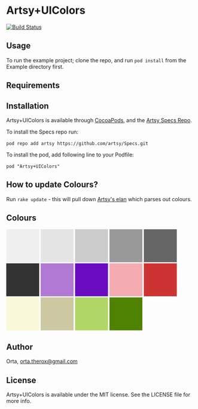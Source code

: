 # Artsy+UIColors

[![Build Status](https://travis-ci.org/artsy/Artsy-UIColors.svg)](https://travis-ci.org/artsy/Artsy-UIColors)

## Usage

To run the example project; clone the repo, and run `pod install` from the Example directory first.

## Requirements

## Installation

Artsy+UIColors is available through [CocoaPods](http://cocoapods.org), and the [Artsy Specs Repo](https://github.com/artsy/specs). 

To install the Specs repo run:

    pod repo add artsy https://github.com/artsy/Specs.git

To install the pod, add following line to your Podfile:

    pod "Artsy+UIColors"

## How to update Colours?

Run `rake update` - this will pull down [Artsy's elan](https://github.com/artsy/elan) which parses out colours.



## Colours
<img src="https://raw.githubusercontent.com/artsy/Artsy-UIColors/master/UnitTests/ReferenceImages/UnitTestsSpec/artsyGrayLightest_looks_right@2x.png">
  
<img src="https://raw.githubusercontent.com/artsy/Artsy-UIColors/master/UnitTests/ReferenceImages/UnitTestsSpec/artsyGrayLighter_looks_right@2x.png">
  
<img src="https://raw.githubusercontent.com/artsy/Artsy-UIColors/master/UnitTests/ReferenceImages/UnitTestsSpec/artsyGray_looks_right@2x.png">
  
<img src="https://raw.githubusercontent.com/artsy/Artsy-UIColors/master/UnitTests/ReferenceImages/UnitTestsSpec/artsyGrayDark_looks_right@2x.png">
  
<img src="https://raw.githubusercontent.com/artsy/Artsy-UIColors/master/UnitTests/ReferenceImages/UnitTestsSpec/artsyGrayDarker_looks_right@2x.png">
  
<img src="https://raw.githubusercontent.com/artsy/Artsy-UIColors/master/UnitTests/ReferenceImages/UnitTestsSpec/artsyGrayDarkest_looks_right@2x.png">
  
<img src="https://raw.githubusercontent.com/artsy/Artsy-UIColors/master/UnitTests/ReferenceImages/UnitTestsSpec/artsyPurpleLight_looks_right@2x.png">
  
<img src="https://raw.githubusercontent.com/artsy/Artsy-UIColors/master/UnitTests/ReferenceImages/UnitTestsSpec/artsyPurple_looks_right@2x.png">
  
<img src="https://raw.githubusercontent.com/artsy/Artsy-UIColors/master/UnitTests/ReferenceImages/UnitTestsSpec/artsyRedLight_looks_right@2x.png">
  
<img src="https://raw.githubusercontent.com/artsy/Artsy-UIColors/master/UnitTests/ReferenceImages/UnitTestsSpec/artsyRed_looks_right@2x.png">
  
<img src="https://raw.githubusercontent.com/artsy/Artsy-UIColors/master/UnitTests/ReferenceImages/UnitTestsSpec/artsyYellowLight_looks_right@2x.png">
  
<img src="https://raw.githubusercontent.com/artsy/Artsy-UIColors/master/UnitTests/ReferenceImages/UnitTestsSpec/artsyYellow_looks_right@2x.png">
  
<img src="https://raw.githubusercontent.com/artsy/Artsy-UIColors/master/UnitTests/ReferenceImages/UnitTestsSpec/artsyGreenLight_looks_right@2x.png">
  
<img src="https://raw.githubusercontent.com/artsy/Artsy-UIColors/master/UnitTests/ReferenceImages/UnitTestsSpec/artsyGreen_looks_right@2x.png">
  
## Author

Orta, orta.therox@gmail.com

## License

Artsy+UIColors is available under the MIT license. See the LICENSE file for more info.
